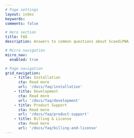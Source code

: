 ```yaml
---
# Page settings
layout: index
keywords:
comments: false

# Hero section
title: FAQ
description: Answers to common questions about ScandiPWA

# Micro navigation
micro_nav:
  enabled: true

# Page navigation
grid_navigation:
    - title: Installation
      cta: Read more
      url: '/docs/faq/installation'
    - title: Development
      cta: Read more
      url: '/docs/faq/development'
    - title: Product Support
      cta: Read more
      url: '/docs/faq/product-support'
    - title: Billing & License
      cta: Read more
      url: '/docs/faq/billing-and-license'
---
```


